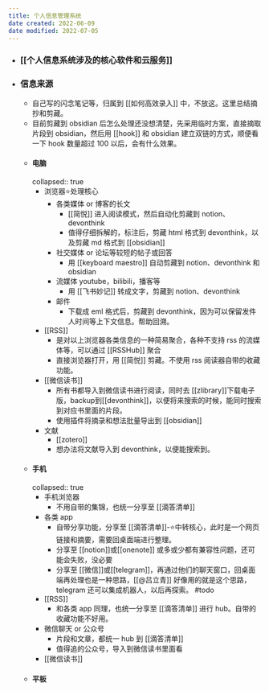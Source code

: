 ```yaml
---
title: 个人信息管理系统
date created: 2022-06-09
date modified: 2022-07-05
---
```


- ### [[个人信息系统涉及的核心软件和云服务]]
- ### 信息来源
	- 自己写的闪念笔记等，归属到 [[如何高效录入]] 中，不放这。这里总结摘抄和剪藏。
	- 目前剪藏到 obsidian 后怎么处理还没想清楚，先采用临时方案，直接摘取片段到 obsidian，然后用 [[hook]] 和 obsidian 建立双链的方式，顺便看一下 hook 数量超过 100 以后，会有什么效果。
	- #### 电脑
	  collapsed:: true
		- 浏览器⭐️处理核心
			- 各类媒体 or 博客的长文
				- [[简悦]] 进入阅读模式，然后自动化剪藏到 notion、devonthink
				- 值得仔细拆解的，标注后，剪藏 html 格式到 devonthink，以及剪藏 md 格式到 [[obsidian]]
			- 社交媒体 or 论坛等较短的帖子或回答
				- 用 [[keyboard maestro]] 自动剪藏到 notion、devonthink 和 obsidian
			- 流媒体 youtube，bilibili，播客等
				- 用 [[飞书妙记]] 转成文字，剪藏到 notion、devonthink
			- 邮件
				- 下载成 eml 格式后，剪藏到 devonthink，因为可以保留发件人时间等上下文信息。帮助回溯。
		- [[RSS]]
			- 是对以上浏览器各类信息的一种简易聚合，各种不支持 rss 的流媒体等，可以通过 [[RSSHub]] 聚合
			- 直接浏览器打开，用 [[简悦]] 剪藏。不使用 rss 阅读器自带的收藏功能。
		- [[微信读书]]
			- 所有书都导入到微信读书进行阅读，同时去 [[zlibrary]]下载电子版，backup到[[devonthink]]，以便将来搜索的时候，能同时搜索到对应书里面的片段。
			- 使用插件将摘录和想法批量导出到 [[obsidian]]
		- 文献
			- [[zotero]]
			- 想办法将文献导入到 devonthink，以便能搜索到。
	- #### 手机
	  collapsed:: true
		- 手机浏览器
			- 不用自带的集锦，也统一分享至 [[滴答清单]]
		- 各类 app
			- 自带分享功能，分享至 [[滴答清单]]-⭐️中转核心，此时是一个网页链接和摘要，需要回桌面端进行整理。
			- 分享至 [[notion]]或[[onenote]] 或多或少都有兼容性问题，还可能会失败，没必要
			- 分享至 [[微信]]或[[telegram]]，再通过他们的聊天窗口，回桌面端再处理也是一种思路，[[@吕立青]] 好像用的就是这个思路，telegram 还可以集成机器人，以后再探索。 #todo
		- [[RSS]]
			- 和各类 app 同理，也统一分享至 [[滴答清单]] 进行 hub。自带的收藏功能不好用。
		- 微信聊天 or 公众号
			- 片段和文章，都统一 hub 到 [[滴答清单]]
			- 值得追的公众号，导入到微信读书里面看
		- [[微信读书]]
	- #### 平板